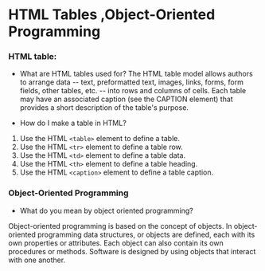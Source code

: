 # HTML Tables ,Object-Oriented Programming

### HTML table:
- What are HTML tables used for?
The HTML table model allows authors to arrange data -- text, preformatted text, images, links, forms, form fields, other tables, etc. -- into rows and columns of cells. Each table may have an associated caption (see the CAPTION element) that provides a short description of the table's purpose.  

- How do I make a table in HTML?

1. Use the HTML `<table>` element to define a table.
2. Use the HTML `<tr>` element to define a table row.
3. Use the HTML `<td>` element to define a table data.
4. Use the HTML `<th>` element to define a table heading.
5. Use the HTML `<caption>` element to define a table caption.


### Object-Oriented Programming

- What do you mean by object oriented programming?

Object-oriented programming is based on the concept of objects. In object-oriented programming data structures, or objects are defined, each with its own properties or attributes. Each object can also contain its own procedures or methods. Software is designed by using objects that interact with one another.